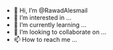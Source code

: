 - 👋 Hi, I’m @RawadAlesmail
- 👀 I’m interested in ...
- 🌱 I’m currently learning ...
- 💞️ I’m looking to collaborate on ...
- 📫 How to reach me ...

<!---
RawadAlesmail/RawadAlesmail is a ✨ special ✨ repository because its `README.md` (this file) appears on your GitHub profile.
You can click the Preview link to take a look at your changes.
--->
